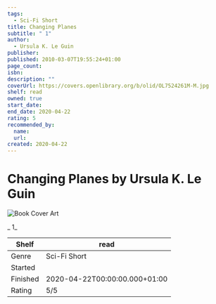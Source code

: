 ```yaml
---
tags:
  - Sci-Fi Short
title: Changing Planes
subtitle: " 1"
author:
  - Ursula K. Le Guin
publisher:
published: 2010-03-07T19:55:24+01:00
page_count:
isbn:
description: ""
coverUrl: https://covers.openlibrary.org/b/olid/OL7524261M-M.jpg
shelf: read
owned: true
start_date:
end_date: 2020-04-22
rating: 5
recommended_by:
  name:
  url:
created: 2020-04-22
---
```


# Changing Planes by Ursula K. Le Guin

![Book Cover Art](https://covers.openlibrary.org/b/olid/OL7524261M-M.jpg)

_ 1_

| Shelf | read |
| --- | --- |
| Genre | Sci-Fi Short |
| Started |  |
| Finished | 2020-04-22T00:00:00.000+01:00 |
| Rating | 5/5 |
